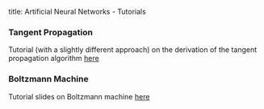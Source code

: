 title: Artificial Neural Networks - Tutorials

### Tangent Propagation

Tutorial (with a slightly different approach) on the derivation of the tangent
propagation algorithm [here](?q=system/files/tangent_prop.pdf)

### Boltzmann Machine

Tutorial slides on Boltzmann machine
[here](?q=system/files/boltz_tutorial.pdf)
